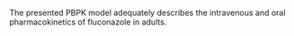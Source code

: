 The presented PBPK model adequately describes the intravenous and oral pharmacokinetics of fluconazole in adults.

